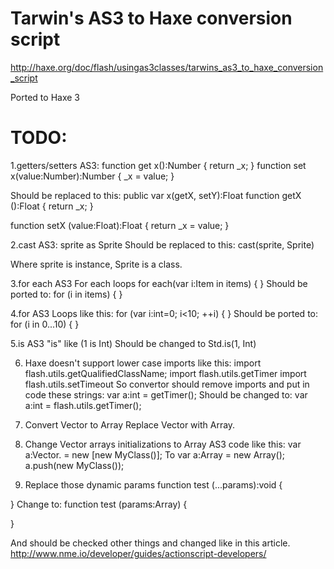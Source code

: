 ﻿Tarwin's AS3 to Haxe conversion script
======================================
http://haxe.org/doc/flash/usingas3classes/tarwins_as3_to_haxe_conversion_script

Ported to Haxe 3

TODO:
=====
1.getters/setters
AS3:
function get x():Number {
	return _x;
}
function set x(value:Number):Number {
	_x = value;
} 

Should be replaced to this:
public var x(getX, setY):Float
function getX ():Float
{
	return _x;
}

function setX (value:Float):Float
{
	return _x = value;
}

2.cast
AS3:
sprite as Sprite
Should be replaced to this:
cast(sprite, Sprite)

Where sprite is instance, Sprite is a class.

3.for each
AS3 For each loops
for each(var i:Item in items)
{
}
Should be ported to:
for (i in items)
{
}

4.for
AS3 Loops like this:
for (var i:int=0; i<10; ++i)
{
}
Should be ported to:
for (i in 0...10)
{
}

5.is
AS3 "is" like (1 is Int)
Should be changed to Std.is(1, Int)

6. Haxe doesn't support lower case imports like this:
import flash.utils.getQualifiedClassName;
import flash.utils.getTimer
import flash.utils.setTimeout
So convertor should remove imports and put in code these strings:
var a:int = getTimer();
Should be changed to:
var a:int = flash.utils.getTimer();

7. Convert Vector to Array
Replace Vector with Array.

8. Change Vector arrays initializations to Array
AS3 code like this:
var a:Vector.<MyClass> = new <MyClass> [new MyClass()];
To
var a:Array<MyClass> = new Array<MyClass>();
a.push(new MyClass());

9. Replace those dynamic params
function test (...params):void {
	
}
Change to:
function test (params:Array<Dynamic>) {
 
}

And should be checked other things and changed like in this article.
http://www.nme.io/developer/guides/actionscript-developers/